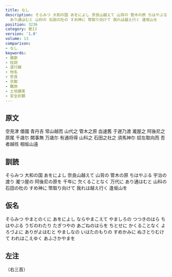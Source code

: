 ```yaml
---
title: なし
description: そらみつ 大和の国 あをによし 奈良山越えて 山背の 管木の原 ちはやぶる 宇治の渡り 瀧つ屋の 阿後尼の原を 千年に 欠くることなく 万代に
  あり通はむと 山科の 石田の杜の すめ神に 幣取り向けて 我れは越え行く 逢坂山を
position: 3236
category: 巻13
version: '1.0'
volume: 13
comparison:
- なし
keywords:
- 雑歌
- 枕詞
- 道行翮
- 地名
- 奈良
- 京都
- 羈旅
- 土地讃美
- 安全祈願
---
```


## 原文

空見津 倭國 青丹吉 常山越而 山代之 管木之原 血速舊 于遅乃渡 瀧屋之 阿後尼之原尾 千歳尓 闕事無 万歳尓 有通将得 山科之 石田之社之 須馬神尓 奴左取向而 吾者越徃 相坂山遠

## 訓読

そらみつ 大和の国 あをによし 奈良山越えて 山背の 管木の原 ちはやぶる 宇治の渡り 瀧つ屋の 阿後尼の原を 千年に 欠くることなく 万代に あり通はむと 山科の 石田の杜の すめ神に 幣取り向けて 我れは越え行く 逢坂山を

## 仮名

そらみつ やまとのくに あをによし ならやまこえて やましろの つつきのはら ちはやぶる うぢのわたり たぎつやの あごねのはらを ちとせに かくることなく よろづよに ありがよはむと やましなの いはたのもりの すめかみに ぬさとりむけて われはこえゆく あふさかやまを

## 左注

（右三首）
